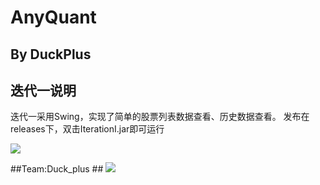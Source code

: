 # AnyQuant  
## By DuckPlus

## 迭代一说明 ##
迭代一采用Swing，实现了简单的股票列表数据查看、历史数据查看。
发布在releases下，双击IterationI.jar即可运行




![](http://ww2.sinaimg.cn/large/005L5iMGjw1f2e0i50ic7j30dw0dxdgk.jpg)


##Team:Duck_plus ##
![](http://ww3.sinaimg.cn/large/005L5iMGjw1f2e0oomw31j310k0da769.jpg)
